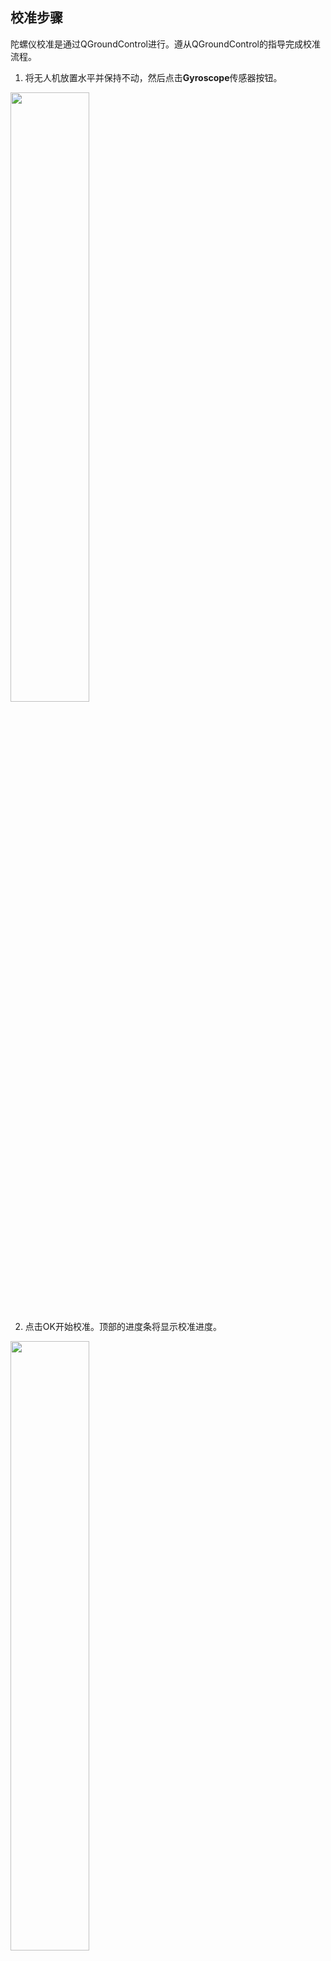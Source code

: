 
## 校准步骤

陀螺仪校准是通过QGroundControl进行。遵从QGroundControl的指导完成校准流程。

1. 将无人机放置水平并保持不动，然后点击**Gyroscope**传感器按钮。

<img src="figures/gyro_calib1.png" width="50%">

2. 点击OK开始校准。顶部的进度条将显示校准进度。

<img src="figures/gyro_calib2.png" width="50%">

3. 完成后，QGroundControl将显示进度条*Calibration complete*。

<img src="figures/gyro_calib3.png" width="50%">

## 查看&保存结果

1. 校准的结果可以通过在控制台输入`param list CALIB`指令查看

```
msh />param list CALIB
CALIB:
      GYRO0_XOFF: -0.024290
      GYRO0_YOFF: -0.059920
      GYRO0_ZOFF: -0.007062
......
```

2. 控制台输入`param save`保存校准结果，否则系统断电将丢失未保存的校准结果。
